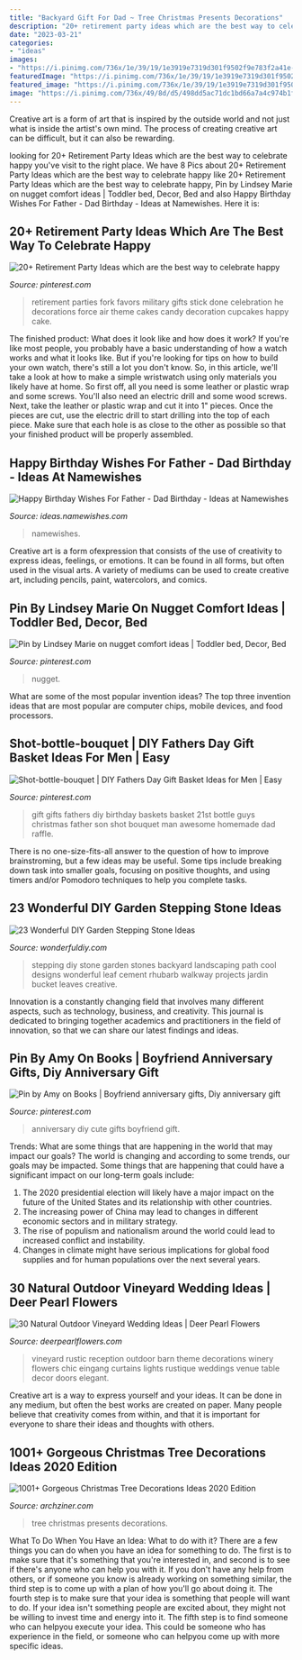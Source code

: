```yaml
---
title: "Backyard Gift For Dad ~ Tree Christmas Presents Decorations"
description: "20+ retirement party ideas which are the best way to celebrate happy"
date: "2023-03-21"
categories:
- "ideas"
images:
- "https://i.pinimg.com/736x/1e/39/19/1e3919e7319d301f9502f9e783f2a41e--diy-fathers-day-gifts-man-gifts.jpg"
featuredImage: "https://i.pinimg.com/736x/1e/39/19/1e3919e7319d301f9502f9e783f2a41e--diy-fathers-day-gifts-man-gifts.jpg"
featured_image: "https://i.pinimg.com/736x/1e/39/19/1e3919e7319d301f9502f9e783f2a41e--diy-fathers-day-gifts-man-gifts.jpg"
image: "https://i.pinimg.com/736x/49/8d/d5/498dd5ac71dc1bd66a7a4c974b1fa06a.jpg"
---
```



Creative art is a form of art that is inspired by the outside world and not just what is inside the artist's own mind. The process of creating creative art can be difficult, but it can also be rewarding.

	

		
looking for 20+ Retirement Party Ideas which are the best way to celebrate happy you've visit to the right place. We have 8 Pics about 20+ Retirement Party Ideas which are the best way to celebrate happy like 20+ Retirement Party Ideas which are the best way to celebrate happy, Pin by Lindsey Marie on nugget comfort ideas | Toddler bed, Decor, Bed and also Happy Birthday Wishes For Father - Dad Birthday - Ideas at Namewishes. Here it is:
		
    
## 20+ Retirement Party Ideas Which Are The Best Way To Celebrate Happy

<img loading=lazy src="https://i.pinimg.com/736x/a3/1e/ac/a31eac5173e548dc4450721b880b1b16.jpg" onerror="this.onerror=null;this.src='https://tse4.mm.bing.net/th?id=OIP.zIICP0NOW9o4l1y8ly2QagHaJ3&amp;pid=15.1';" alt="20+ Retirement Party Ideas which are the best way to celebrate happy">

_Source: pinterest.com_

>retirement parties fork favors military gifts stick done celebration he decorations force air theme cakes candy decoration cupcakes happy cake. 

	

The finished product: What does it look like and how does it work?
If you're like most people, you probably have a basic understanding of how a watch works and what it looks like. But if you're looking for tips on how to build your own watch, there's still a lot you don't know.  So, in this article, we'll take a look at how to make a simple wristwatch using only materials you likely have at home. 
So first off, all you need is some leather or plastic wrap and some screws. You'll also need an electric drill and some wood screws. Next, take the leather or plastic wrap and cut it into 1" pieces. Once the pieces are cut, use the electric drill to start drilling into the top of each piece. Make sure that each hole is as close to the other as possible so that your finished product will be properly assembled.

    
## Happy Birthday Wishes For Father - Dad Birthday - Ideas At Namewishes

<img loading=lazy src="https://ideas.namewishes.com/wp-content/uploads/2020/12/Featured-Image-1.png" onerror="this.onerror=null;this.src='https://tse1.mm.bing.net/th?id=OIP.rUS3YGcAzGq9oAZaSmNJXgHaKX&amp;pid=15.1';" alt="Happy Birthday Wishes For Father - Dad Birthday - Ideas at Namewishes">

_Source: ideas.namewishes.com_

>namewishes. 

	

Creative art is a form ofexpression that consists of the use of creativity to express ideas, feelings, or emotions. It can be found in all forms, but often used in the visual arts. A variety of mediums can be used to create creative art, including pencils, paint, watercolors, and comics.

    
## Pin By Lindsey Marie On Nugget Comfort Ideas | Toddler Bed, Decor, Bed

<img loading=lazy src="https://i.pinimg.com/736x/6b/b6/86/6bb6864272ba5003857958507f8d0ea3.jpg" onerror="this.onerror=null;this.src='https://tse1.mm.bing.net/th?id=OIP.wuxlWK-QEMnh4iaSbndiRQHaJ3&amp;pid=15.1';" alt="Pin by Lindsey Marie on nugget comfort ideas | Toddler bed, Decor, Bed">

_Source: pinterest.com_

>nugget. 

	

What are some of the most popular invention ideas?
The top three invention ideas that are most popular are computer chips, mobile devices, and food processors.

    
## Shot-bottle-bouquet | DIY Fathers Day Gift Basket Ideas For Men | Easy

<img loading=lazy src="https://i.pinimg.com/736x/1e/39/19/1e3919e7319d301f9502f9e783f2a41e--diy-fathers-day-gifts-man-gifts.jpg" onerror="this.onerror=null;this.src='https://tse3.mm.bing.net/th?id=OIP.US8m0mcq3ilCKt4h7NdtTwHaNI&amp;pid=15.1';" alt="Shot-bottle-bouquet | DIY Fathers Day Gift Basket Ideas for Men | Easy">

_Source: pinterest.com_

>gift gifts fathers diy birthday baskets basket 21st bottle guys christmas father son shot bouquet man awesome homemade dad raffle. 

	

There is no one-size-fits-all answer to the question of how to improve brainstroming, but a few ideas may be useful. Some tips include breaking down task into smaller goals, focusing on positive thoughts, and using timers and/or Pomodoro techniques to help you complete tasks.

    
## 23 Wonderful DIY Garden Stepping Stone Ideas

<img loading=lazy src="http://cdn.wonderfuldiy.com/wp-content/uploads/2014/05/Cool-DIY-Stepping-Stone-10.jpg" onerror="this.onerror=null;this.src='https://tse1.mm.bing.net/th?id=OIP.VT1FQuCiXEsLxvXqueqMqAHaUa&amp;pid=15.1';" alt="23 Wonderful DIY Garden Stepping Stone Ideas">

_Source: wonderfuldiy.com_

>stepping diy stone garden stones backyard landscaping path cool designs wonderful leaf cement rhubarb walkway projects jardin bucket leaves creative. 

	

Innovation is a constantly changing field that involves many different aspects, such as technology, business, and creativity. This journal is dedicated to bringing together academics and practitioners in the field of innovation, so that we can share our latest findings and ideas.

    
## Pin By Amy On Books | Boyfriend Anniversary Gifts, Diy Anniversary Gift

<img loading=lazy src="https://i.pinimg.com/736x/49/8d/d5/498dd5ac71dc1bd66a7a4c974b1fa06a.jpg" onerror="this.onerror=null;this.src='https://tse2.mm.bing.net/th?id=OIP.eUVbJhm6fGqe7SQS1rc7RQHaNL&amp;pid=15.1';" alt="Pin by Amy on Books | Boyfriend anniversary gifts, Diy anniversary gift">

_Source: pinterest.com_

>anniversary diy cute gifts boyfriend gift. 

	

Trends: What are some things that are happening in the world that may impact our goals?
The world is changing and according to some trends, our goals may be impacted. Some things that are happening that could have a significant impact on our long-term goals include:
1. The 2020 presidential election will likely have a major impact on the future of the United States and its relationship with other countries.
2. The increasing power of China may lead to changes in different economic sectors and in military strategy.
3. The rise of populism and nationalism around the world could lead to increased conflict and instability.
4. Changes in climate might have serious implications for global food supplies and for human populations over the next several years.

    
## 30 Natural Outdoor Vineyard Wedding Ideas | Deer Pearl Flowers

<img loading=lazy src="http://www.deerpearlflowers.com/wp-content/uploads/2017/02/rustic-vineyard-wedding-reception.jpg" onerror="this.onerror=null;this.src='https://tse3.mm.bing.net/th?id=OIP.ltk9o2hfQ_YWx1eQhEzEIwHaLH&amp;pid=15.1';" alt="30 Natural Outdoor Vineyard Wedding Ideas | Deer Pearl Flowers">

_Source: deerpearlflowers.com_

>vineyard rustic reception outdoor barn theme decorations winery flowers chic eingang curtains lights rustique weddings venue table decor doors elegant. 

	

Creative art is a way to express yourself and your ideas. It can be done in any medium, but often the best works are created on paper. Many people believe that creativity comes from within, and that it is important for everyone to share their ideas and thoughts with others.

    
## 1001+ Gorgeous Christmas Tree Decorations Ideas 2020 Edition

<img loading=lazy src="https://archziner.com/wp-content/uploads/2020/11/tall-tree-with-lots-of-gold-baubles-and-ornaments-presents-underneath-how-to-decorate-a-christmas-tree-placed-in-a-hallway.jpg" onerror="this.onerror=null;this.src='https://tse2.mm.bing.net/th?id=OIP.Zz0MtsFchWrMTwffjjn8_QHaLG&amp;pid=15.1';" alt="1001+ Gorgeous Christmas Tree Decorations Ideas 2020 Edition">

_Source: archziner.com_

>tree christmas presents decorations. 

	

What To Do When You Have an Idea: What to do with it?
There are a few things you can do when you have an idea for something to do. The first is to make sure that it's something that you're interested in, and second is to see if there's anyone who can help you with it. If you don't have any help from others, or if someone you know is already working on something similar, the third step is to come up with a plan of how you'll go about doing it. The fourth step is to make sure that your idea is something that people will want to do. If your idea isn't something people are excited about, they might not be willing to invest time and energy into it. The fifth step is to find someone who can helpyou execute your idea. This could be someone who has experience in the field, or someone who can helpyou come up with more specific ideas.

